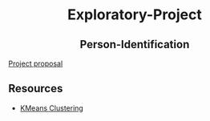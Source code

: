 <h1 align ='center'><b>Exploratory-Project</b></h1>
<h2 align='center'>Person-Identification</h2>

[Project proposal](Proposal/Idea.pptx)


## Resources

 - [KMeans Clustering](https://towardsdatascience.com/k-means-clustering-from-a-to-z-f6242a314e9a)
